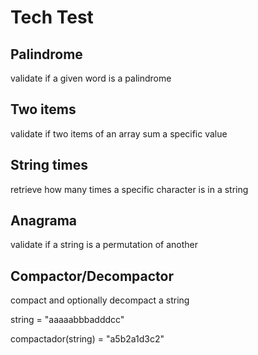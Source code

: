# Tech Test

## Palindrome

validate if a given word is a palindrome

## Two items 

validate if two items of an array sum a specific value

## String times

retrieve how many times a specific character is in a string
 
## Anagrama

validate if a string is a permutation of another

## Compactor/Decompactor

compact and optionally decompact a string

string = "aaaaabbbadddcc"

compactador(string) = "a5b2a1d3c2"
